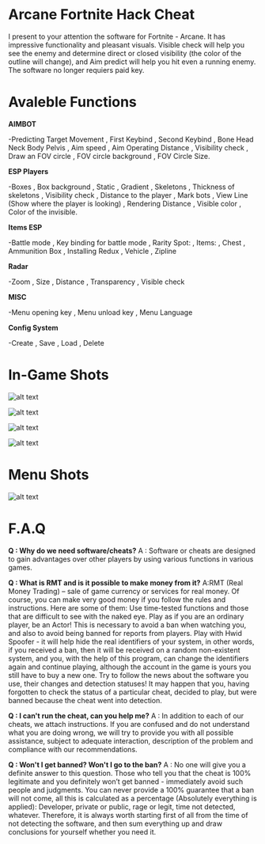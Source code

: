 # **Arcane Fortnite Hack Cheat**

I present to your attention the software for Fortnite - Arcane. It has impressive functionality and pleasant visuals. Visible check will help you see the enemy and determine direct or closed visibility (the color of the outline will change), and Aim predict will help you hit even a running enemy. ​The software no longer requiers paid key. 

# **Avaleble Functions**

**AIMBOT**


-Predicting Target Movement
, First Keybind
, Second Keybind
, Bone
  Head
  Neck
  Body
  Pelvis 
, Aim speed
, Aim Operating Distance
, Visibility check
, Draw an FOV circle
, FOV circle background
, FOV Circle Size​.


**ESP Players**


-Boxes
, Box background
, Static
, Gradient
, Skeletons
, Thickness of skeletons
, Visibility check
, Distance to the player
, Mark bots
, View Line (Show where the player is looking)
, Rendering Distance
, Visible color
, Color of the invisible.

**Items ESP**


-Battle mode
, Key binding for battle mode
, Rarity Spot:
, Items:
, Chest
, Ammunition Box
, Installing Redux
, Vehicle
, Zipline


**Radar**


-Zoom
, Size
, Distance
, Transparency
, Visible check


**MISC**


-Menu opening key
, Menu unload key
, Menu Language


**Config System**


-Create
, Save
, Load
, Delete

# **In-Game Shots**

![alt text](https://i.ibb.co/P6t2rrK/8-webp-204360026fe168006edcb519cd76235a.webp)

![alt text](https://i.ibb.co/fGjFJK6/1-webp-de84634a85e5da44158138d562c41b8b.webp)

![alt text](https://i.ibb.co/8Bkvb2p/2-webp-bc1qpxg945ayn39esntuaxwkd8qa92fmrzjlx8csfs.webp)

![alt text](https://www.skycheats.com/uploads/monthly_2024_01/9.webp.ef7d6ebad06f2067b6bb304e0d58565c.webp)



# **Menu Shots**
![alt text](https://i.imgur.com/xvukHHj.gif)


# **F.A.Q**

**Q : Why do we need software/cheats?**
A : Software or cheats are designed to gain advantages over other players by using various functions in various games.


**Q : What is RMT and is it possible to make money from it?**
A:RMT (Real Money Trading) – sale of game currency or services for real money. Of course, you can make very good money if you follow the rules and instructions. Here are some of them:
Use time-tested functions and those that are difficult to see with the naked eye.
Play as if you are an ordinary player, be an Actor! This is necessary to avoid a ban when watching you, and also to avoid being banned for reports from players. Play with Hwid Spoofer - it will help hide the real identifiers of your system, in other words, if you received a ban, then it will be received on a random non-existent system, and you, with the help of this program, can change the identifiers again and continue playing, although the account in the game is yours you still have to buy a new one.
Try to follow the news about the software you use, their changes and detection statuses! It may happen that you, having forgotten to check the status of a particular cheat, decided to play, but were banned because the cheat went into detection.


**Q : I can't run the cheat, can you help me?**
A : In addition to each of our cheats, we attach instructions. If you are confused and do not understand what you are doing wrong, we will try to provide you with all possible assistance, subject to adequate interaction, description of the problem and compliance with our recommendations.


**Q : Won't I get banned? Won't I go to the ban?**
A : No one will give you a definite answer to this question. Those who tell you that the cheat is 100% legitimate and you definitely won’t get banned - immediately avoid such people and judgments. You can never provide a 100% guarantee that a ban will not come, all this is calculated as a percentage (Absolutely everything is applied): Developer, private or public, rage or legit, time not detected, whatever. Therefore, it is always worth starting first of all from the time of not detecting the software, and then sum everything up and draw conclusions for yourself whether you need it.

